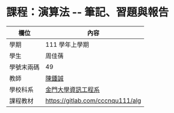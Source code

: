# 課程：演算法 -- 筆記、習題與報告

欄位 | 內容
-----|--------
學期 | 111 學年上學期
學生 |  周佳蒨
學號末兩碼 | 49
教師 | [陳鍾誠](https://www.nqu.edu.tw/educsie/index.php?act=blog&code=list&ids=4)
學校科系 | [金門大學資訊工程系](https://www.nqu.edu.tw/educsie/index.php)
課程教材 | https://gitlab.com/cccnqu111/alg

